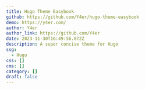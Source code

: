 ```yaml
---
title: Hugo Theme Easybook
github: https://github.com/Y4er/hugo-theme-easybook
demo: https://y4er.com/
author: Y4er
author_link: https://github.com/Y4er
date: 2023-11-30T16:49:56.872Z
description: A super concise theme for Hugo
ssg:
  - Hugo
css: []
cms: []
category: []
draft: false
---
```

